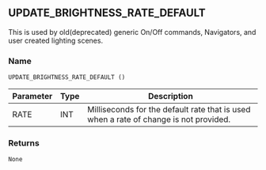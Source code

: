 ## UPDATE\_BRIGHTNESS\_RATE\_DEFAULT

This is used by old(deprecated) generic On/Off commands, Navigators, and user created lighting scenes.

### Name

`UPDATE_BRIGHTNESS_RATE_DEFAULT ()`

| Parameter | Type | Description                                                                           |
| --------- | ---- | ------------------------------------------------------------------------------------- |
| RATE      | INT  | Milliseconds for the default rate that is used when a rate of change is not provided. |

### Returns

`None`
